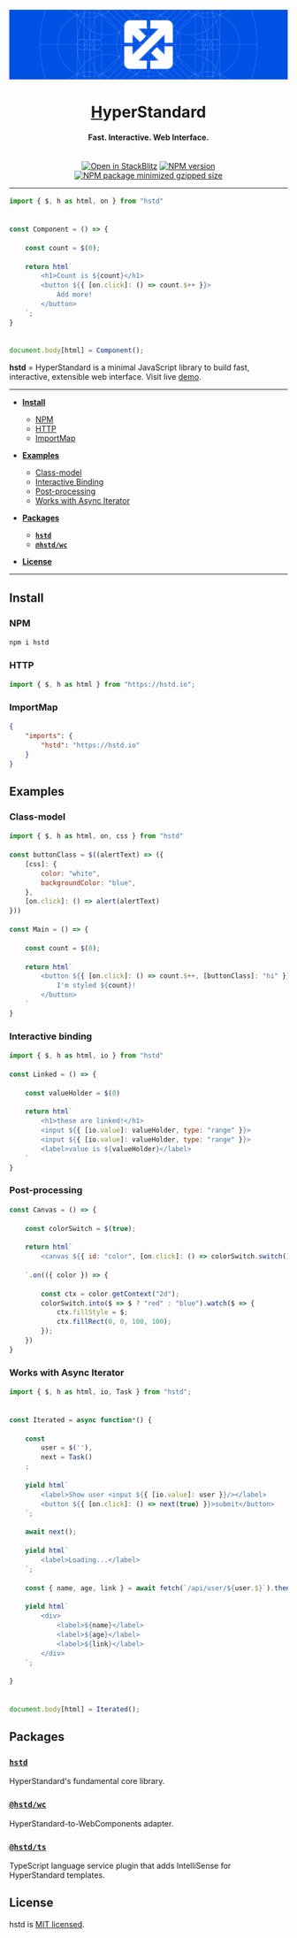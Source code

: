 ![HyperStandard Main Image](./docs/resources/hstd-readme-header.svg)
<h1 align="center"><a href="https://hstd.io">H</a>yperStandard</h3>
<h4 align="center">Fast. Interactive. Web Interface.</h4>
<br>

<div align="center">
  <a href="https://stackblitz.com/edit/vitejs-vite-vcga6uwx?file=main.js"><img src="https://developer.stackblitz.com/img/open_in_stackblitz_small.svg" alt="Open in StackBlitz"></a>
  <a href="https://www.npmjs.com/package/hstd"><img src="https://img.shields.io/npm/v/hstd?logo=npm&color=%23CC3534" alt="NPM version"></a>
  <a href="https://bundlephobia.com/package/hstd"><img src="https://img.shields.io/bundlejs/size/hstd?logo=stackblitz" alt="NPM package minimized gzipped size"></a>
</div>

---

```javascript
import { $, h as html, on } from "hstd"


const Component = () => {

    const count = $(0);

    return html`
        <h1>Count is ${count}</h1>
        <button ${{ [on.click]: () => count.$++ }}>
            Add more!
        </button>
    `;
}


document.body[html] = Component();
```

**hstd** = HyperStandard is a minimal JavaScript library to build fast, interactive, extensible web interface.
Visit live [demo](https://stackblitz.com/edit/web-platform-wikgugv3?devToolsHeight=33&file=src%2FApp.js).

---
- **[Install](#install)**
    + [NPM](#npm)
    + [HTTP](#http)
    + [ImportMap](#importmap)

- **[Examples](#examples)**
    + [Class-model](#class-model)
    + [Interactive Binding](#interactive-binding)
    + [Post-processing](#post-processing)
    + [Works with Async Iterator](#works-with-async-iterator)

- **[Packages](#packages)**
    + [**```hstd```**](./pkg/hstd)
    + [**```@hstd/wc```**](./pkg/wc)
- **[License](#license)**

---

## Install

### NPM
```sh
npm i hstd
```

### HTTP
```javascript
import { $, h as html } from "https://hstd.io";
```

### ImportMap
```json
{
    "imports": {
        "hstd": "https://hstd.io"
    }
}
```

## Examples

### Class-model
```javascript
import { $, h as html, on, css } from "hstd"

const buttonClass = $((alertText) => ({
    [css]: {
        color: "white",
        backgroundColor: "blue",
    },
    [on.click]: () => alert(alertText)
}))

const Main = () => {

    const count = $(0);

    return html`
        <button ${{ [on.click]: () => count.$++, [buttonClass]: "hi" }}>
            I'm styled ${count}!
        </button>
    `
}
```

### Interactive binding
```javascript
import { $, h as html, io } from "hstd"

const Linked = () => {

    const valueHolder = $(0)

    return html`
        <h1>these are linked!</h1>
        <input ${{ [io.value]: valueHolder, type: "range" }}>
        <input ${{ [io.value]: valueHolder, type: "range" }}>
        <label>value is ${valueHolder}</label>
    `
}
```

### Post-processing
```javascript
const Canvas = () => {

    const colorSwitch = $(true);

    return html`
        <canvas ${{ id: "color", [on.click]: () => colorSwitch.switch() }}></canvas>

    `.on(({ color }) => {

        const ctx = color.getContext("2d");
        colorSwitch.into($ => $ ? "red" : "blue").watch($ => {
            ctx.fillStyle = $;
            ctx.fillRect(0, 0, 100, 100);
        });
    })
}
```

### Works with Async Iterator
```javascript
import { $, h as html, io, Task } from "hstd";


const Iterated = async function*() {

    const
        user = $(''),
        next = Task()
    ;

    yield html`
        <label>Show user <input ${{ [io.value]: user }}/></label>
        <button ${{ [on.click]: () => next(true) }}>submit</button>
    `;

    await next();

    yield html`
        <label>Loading...</label>
    `;
    
    const { name, age, link } = await fetch(`/api/user/${user.$}`).then(res => res.json());

    yield html`
        <div>
            <label>${name}</label>
            <label>${age}</label>
            <label>${link}</label>
        </div>
    `;

}


document.body[html] = Iterated();
```

## Packages

### [```hstd```](./pkg/lib/hstd)
HyperStandard's fundamental core library.
### [```@hstd/wc```](./pkg/lib/@hstd/wc)
HyperStandard-to-WebComponents adapter.
### [```@hstd/ts```](./pkg/lib/@hstd/ts)
TypeScript language service plugin that adds IntelliSense for HyperStandard templates.

## License

hstd is [MIT licensed](LICENSE).
